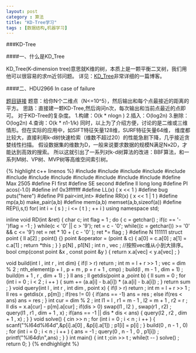 ```yaml
---
layout: post
category : 算法
title: "KD-Tree学习"
tags : [数据结构,机器学习]
---
```


###KD-Tree

####一、什么是KD_Tree

KD_Tree(K-dimension tree)意思就K维的树，本质上是一颗平衡二叉树，我们用他可以很容易的求m近邻问题。
详见：[KD_Tree](http://www.cnblogs.com/v-July-v/archive/2012/11/20/3125419.html)非常详细的一篇博客。

####二、HDU2966 In case of failure

[题目链接](http://acm.hdu.edu.cn/showproblem.php?pid=2966)
    题意：给你N个二维点（N<=10^5），然后输出和每个点最接近的距离的平方。
    思路：直接建一颗KD-Tree,然后询问n次，每次输出和当前点最近的点即可。
    对于KD-Tree的复杂度。
    1.构建：O(k * nlogn ) 
    2.插入：O(log2n)
    3.删除：O(log2n)
    4.查询：O(k * n1-1/k) 
	同时，以上为了介绍方便，讨论的是二维或三维情形。但在实际的应用中，如SIFT特征矢量128维，SURF特征矢量64维，
	维度都比较大，直接利用k-d树快速检索（维数不超过20）的性能急剧下降，几乎接近贪婪线性扫描。
	假设数据集的维数为D，一般来说要求数据的规模N满足N»2D，才能达到高效的搜索。
	所以这就引出了一系列对k-d树算法的改进：BBF算法，和一系列M树、VP树、MVP树等高维空间索引树。
	 
{% highlight c++ linenos %}
#include <set>
#include <map>
#include <stack>
#include <cmath>
#include <queue>
#include <cstdio>
#include <string>
#include <vector>
#include <iomanip>
#include <cstring>
#include <iostream>
#include <algorithm>
#define Max 2505
#define FI first
#define SE second
#define ll long long
#define PI acos(-1.0)
#define inf 0x3fffffff
#define LL(x) ( x << 1 )
#define bug puts("here")
#define PII pair<int,int>
#define RR(x) ( x << 1 | 1 )
#define mp(a,b) make_pair(a,b)
#define mem(a,b) memset(a,b,sizeof(a))
#define REP(i,s,t) for( int i = ( s ) ; i <= ( t ) ; ++ i )
using namespace std;

inline void RD(int &ret) {
	char c;
	int flag = 1 ;
	do {
		c = getchar() ;
		if(c == '-')flag = -1 ;
	}
	while(c < '0' || c > '9');
	ret = c - '0';
	while((c = getchar()) >= '0' && c <= '9')
		ret = ret * 10 + ( c - '0' );
	ret *= flag ;
}
#define N 111111
struct point {
	ll a[2] ;
	point() {}
	point &operator = (point & c) {
		a[0] = c.a[0] ;
		a[1] = c.a[1] ;
		return *this ;
	}
} p[N] , p1[N] ;
int n , vec ;
//按照vec维从小到大排序。
bool cmp(const point &x , const point &y ) {
	return x.a[vec] < y.a[vec] ;
}

void build(int l , int r , int dim) {
	if(l > r) return ;
	int m = l + r >> 1 ;
	vec = dim % 2 ;
	nth_element(p + l , p + m , p + r + 1 , cmp) ;
	build(l , m - 1 , dim + 1) ;
	build(m + 1 , r , dim + 1) ;
}
ll ans ;
ll getdis(point a ,point b) {
	ll sum = 0 ;
	for (int i = 0 ; i < 2 ; i ++ ) {
		sum += (a.a[i] - b.a[i]) * (a.a[i] - b.a[i]) ;
	}
	return sum ;
}
void  query(int l , int r , int dim , point x) {
	if(l > r) return ;
	int m = l + r >> 1 ;
	ll res = getdis(x , p[m]) ;
	if(res != 0) {
		if(ans == -1) ans = res ;
		else if(res < ans) ans = res ;
	}
	int cur = dim % 2 ;
	int l1 = l , r1 = m - 1 , l2 = m + 1 , r2 = r ;
	ll dis = x.a[cur] - p[m].a[cur] ;
	if(dis > 0) swap(l1 , l2 ) , swap(r1 , r2) ;
	query(l1 , r1 , dim + 1 , x) ;
	if(ans == -1 || dis * dis < ans) {
		query(l2 , r2 , dim + 1 , x) ;
	}
}
void solve() {
	cin >> n ;
	for (int i = 0 ; i < n ; i ++ ) {
		scanf("%I64d%I64d",&p[i].a[0] , &p[i].a[1]) ;
		p1[i] = p[i] ;
	}
	build(0 , n - 1 , 0) ;
	for (int i = 0 ; i < n ; i ++ ) {
		ans = -1 ;
		query(0 , n - 1 , 0 , p1[i]) ;
		printf("%I64d\n",ans) ;
	}
}
int main() {
	int t ;cin >> t ;
	while(t -- ) solve() ;
	return 0;
}
{% endhighlight %}